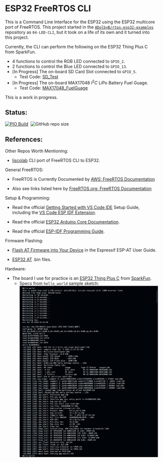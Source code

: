 # ESP32 FreeRTOS CLI

This is a Command Line Interface for the ESP32 using the ESP32 multicore port of FreeRTOS.
This project started in the [`ADolbyB/rtos-esp32-examples`](https://github.com/ADolbyB/rtos-esp32-examples) 
repository as `04-LED-CLI`, but it took on a life of its own and it turned into this project.

Currently, the CLI can perform the following on the ESP32 Thing Plus C from SparkFun.
 - 4 functions to control the RGB LED connected to `GPIO_2`.
 - 2 functions to control the Blue LED connected to `GPIO_13`.
 - [In Progress] The on-board SD Card Slot connected to `GPIO_5`.
     - Test Code: [SD_Test](https://github.com/sparkfun/SparkFun_Thing_Plus_ESP32_WROOM_C/blob/main/Firmware/Test%20Sketches/SD_Test/SD_Test.ino)
 - [In Progress] The on-board MAX17048 $I^2C$ LiPo Battery Fuel Guage.
     - Test Code: [MAX17048_FuelGuage](https://github.com/sparkfun/SparkFun_Thing_Plus_ESP32_WROOM_C/blob/main/Firmware/Test%20Sketches/MAX17048_FuelGauge/MAX17048_FuelGauge.ino)

This is a work in progress.

## Status:

[![PIO Build](https://github.com/ADolbyB/esp32-freertos-cli/actions/workflows/push.yml/badge.svg)](https://github.com/ADolbyB/esp32-freertos-cli/actions/workflows/push.yml)&nbsp;&nbsp;![GitHub repo size](https://img.shields.io/github/repo-size/ADolbyB/esp32-freertos-cli?label=Repo%20Size&logo=Github)

## References:

Other Repos Worth Mentioning:

 - [liscolab](https://github.com/abellisco/liscolab) CLI port of FreeRTOS CLI to ESP32.

General FreeRTOS:
 
 - FreeRTOS is Currently Documented by [AWS: FreeRTOS Documentation](https://docs.aws.amazon.com/freertos/index.html)

 - Also see links listed here by [FreeRTOS.org: FreeRTOS Documentation](https://www.freertos.org/Documentation/RTOS_book.html)

Setup & Programming:

 - Read the official [Getting Started with VS Code IDE](https://docs.espressif.com/projects/esp-idf/en/v4.2.5/esp32/get-started/vscode-setup.html) Setup Guide, including the [VS Code ESP IDF Extension](https://github.com/espressif/vscode-esp-idf-extension).

 - Read the official [ESP32 Arduino Core Documentation](https://espressif-docs.readthedocs-hosted.com/projects/arduino-esp32/en/latest/index.html).

 - Read the official [ESP-IDF Programming Guide](https://docs.espressif.com/projects/esp-idf/en/latest/esp32/index.html).

Firmware Flashing:

 - [Flash AT Firmware into Your Device](https://docs.espressif.com/projects/esp-at/en/latest/esp32/Get_Started/Downloading_guide.html) in the Espressif ESP-AT User Guide.

 - [ESP32 AT](https://www.espressif.com/en/products/socs/esp32/resources) .bin files.

Hardware:

 - The board I use for practice is an [ESP32 Thing Plus C](https://www.sparkfun.com/products/18018) from [SparkFun](https://www.sparkfun.com/).
     - Specs from `hello_world` sample sketch: ![image](./assets/hello_world.png)